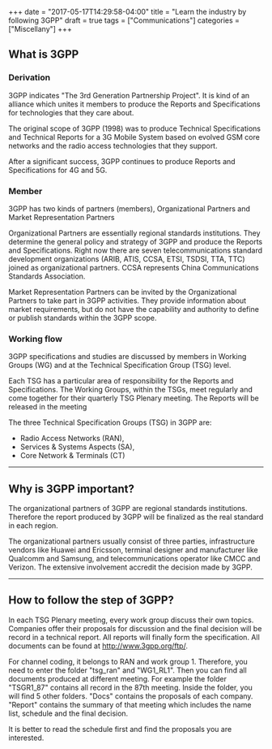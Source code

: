 +++
date = "2017-05-17T14:29:58-04:00"
title = "Learn the industry by following 3GPP"
draft = true
tags = ["Communications"]
categories = ["Miscellany"]
+++

## What is 3GPP

### Derivation 

3GPP indicates "The 3rd Generation Partnership Project". 
It is kind of an alliance which unites it members to produce the Reports and Specifications for technologies that they care about.

The original scope of 3GPP (1998) was to produce Technical Specifications and Technical Reports 
for a 3G Mobile System based on evolved GSM core networks and the radio access technologies that they support. 

After a significant success, 3GPP continues to produce Reports and Specifications for 4G and 5G.


### Member

3GPP has two kinds of partners (members), Organizational Partners and Market Representation Partners

Organizational Partners are essentially regional standards institutions.
They determine the general policy and strategy of 3GPP and produce the Reports and Specifications.
Right now there are seven telecommunications standard development organizations 
(ARIB, ATIS, CCSA, ETSI, TSDSI, TTA, TTC) joined as organizational partners. 
CCSA represents China Communications Standards Association. 

Market Representation Partners can be invited by the Organizational Partners to take part in 3GPP activities.
They provide information about market requirements, but do not have the capability and authority to 
define or publish standards within the 3GPP scope.


### Working flow

3GPP specifications and studies are discussed by members in Working Groups (WG) and at the Technical Specification Group (TSG) level.

Each TSG has a particular area of responsibility for the Reports and Specifications. 
The Working Groups, within the TSGs, meet regularly and come together for their quarterly TSG Plenary meeting. 
The Reports will be released in the meeting

The three Technical Specification Groups (TSG) in 3GPP are:

* Radio Access Networks (RAN),
* Services & Systems Aspects (SA),
* Core Network & Terminals (CT)
 
---
## Why is 3GPP important?

The organizational partners of 3GPP are regional standards institutions. 
Therefore the report produced by 3GPP will be finalized as the real standard in each region. 

The organizational partners usually consist of three parties, infrastructure vendors like Huawei and Ericsson, 
terminal designer and manufacturer like Qualcomm and Samsung, and telecommunications operator like CMCC and Verizon. 
The extensive involvement accredit the decision made by 3GPP. 


---


## How to follow the step of 3GPP?

In each TSG Plenary meeting, every work group discuss their own topics. 
Companies offer their proposals for discussion and the final decision will be record in a technical report. 
All reports will finally form the specification. All documents can be found at http://www.3gpp.org/ftp/. 

For channel coding, it belongs to RAN and work group 1. Therefore, you need to enter the folder "tsg_ran" and "WG1_RL1". 
Then you can find all documents produced at different meeting. For example the folder "TSGR1_87" contains all record in the 87th meeting.
Inside the folder, you will find 5 other folders. "Docs" contains the proposals of each company. 
"Report" contains the summary of that meeting which includes the name list, schedule and the final decision.  

It is better to read the schedule first and find the proposals you are interested. 

